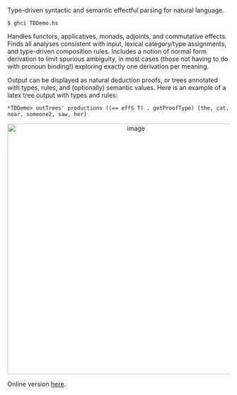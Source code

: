 Type-driven syntactic and semantic effectful parsing for natural language.

```
$ ghci TDDemo.hs
```

Handles functors, applicatives, monads, adjoints, and commutative effects.
Finds all analyses consistent with input, lexical category/type assignments,
and type-driven composition rules. Includes a notion of normal form derivation
to limit spurious ambiguity, in most cases (those not having to do with
pronoun binding!) exploring exactly one derivation per meaning.

Output can be displayed as natural deduction proofs, or trees annotated with
types, rules, and (optionally) semantic values. Here is an example of a latex
tree output with types and rules:

```
*TDDemo> outTrees' productions ((== effS T) . getProofType) [the, cat, near, someone2, saw, her]
```

<p align="center">
<img width="566" alt="image" src="https://user-images.githubusercontent.com/1521291/188498076-b1dfe76a-be6a-4975-9cba-0b4d5539dd58.png">
</p>

Online version [here](https://schar.github.io/TDParse).
